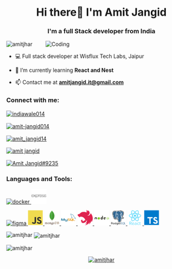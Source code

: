 <h1 align="center">Hi there👋 I'm Amit Jangid</h1>
<h3 align="center" >I'm a full Stack developer from India</h3>

<img align="right" alt="Coding" width="400"  src="https://cdn.dribbble.com/users/1162077/screenshots/3848914/programmer.gif">

<img src="https://komarev.com/ghpvc/?username=amitjhar&label=Profile%20views&color=0e75b6&style=flat" alt="amitjhar" />

- 💻 Full stack developer at Wisflux Tech Labs, Jaipur

- 🌱 I’m currently learning **React and Nest**

- 📫 Contact me at **amitjangid.it@gmail.com**


<h3 align="left">Connect with me:</h3>

<a href="https://twitter.com/indiawale014" target="blank"><img align="center" src="https://raw.githubusercontent.com/rahuldkjain/github-profile-readme-generator/master/src/images/icons/Social/twitter.svg" alt="indiawale014" height="30" width="40" /></a>

<a href="https://linkedin.com/in/amit-jangid014" target="blank"><img align="center" src="https://raw.githubusercontent.com/rahuldkjain/github-profile-readme-generator/master/src/images/icons/Social/linked-in-alt.svg" alt="amit-jangid014" height="30" width="40" /></a>

<a href="https://instagram.com/amit_jangid14" target="blank"><img align="center" src="https://raw.githubusercontent.com/rahuldkjain/github-profile-readme-generator/master/src/images/icons/Social/instagram.svg" alt="amit_jangid14" height="30" width="40" /></a>

<a href="https://www.youtube.com/c/amit jangid" target="blank"><img align="center" src="https://raw.githubusercontent.com/rahuldkjain/github-profile-readme-generator/master/src/images/icons/Social/youtube.svg" alt="amit jangid" height="30" width="40" /></a>

<a href="https://discord.gg/Amit Jangid#9235" target="blank"><img align="center" src="https://raw.githubusercontent.com/rahuldkjain/github-profile-readme-generator/master/src/images/icons/Social/discord.svg" alt="Amit Jangid#9235" height="30" width="40" /></a>


<h3 align="left">Languages and Tools:</h3>
<p align="left"> <a href="https://www.docker.com/" target="_blank" rel="noreferrer"> 
<img src="https://img.shields.io/badge/docker-%230db7ed.svg?style=for-the-badge&logo=docker&logoColor=white" alt="docker" width="40" height="40"/> 
<img src="https://raw.githubusercontent.com/devicons/devicon/master/icons/express/express-original-wordmark.svg" alt="express" width="40" height="40"/>



<a href="https://www.figma.com/" target="_blank" rel="noreferrer"> <img src="https://www.vectorlogo.zone/logos/figma/figma-icon.svg" alt="figma" width="40" height="40"/> </a> <a href="https://developer.mozilla.org/en-US/docs/Web/JavaScript" target="_blank" rel="noreferrer"> <img src="https://raw.githubusercontent.com/devicons/devicon/master/icons/javascript/javascript-original.svg" alt="javascript" width="40" height="40"/> </a> <a href="https://www.mongodb.com/" target="_blank" rel="noreferrer"> <img src="https://raw.githubusercontent.com/devicons/devicon/master/icons/mongodb/mongodb-original-wordmark.svg" alt="mongodb" width="40" height="40"/> </a> <a href="https://www.mysql.com/" target="_blank" rel="noreferrer"> <img src="https://raw.githubusercontent.com/devicons/devicon/master/icons/mysql/mysql-original-wordmark.svg" alt="mysql" width="40" height="40"/> </a> <a href="https://nestjs.com/" target="_blank" rel="noreferrer"> <img src="https://raw.githubusercontent.com/devicons/devicon/master/icons/nestjs/nestjs-plain.svg" alt="nestjs" width="40" height="40"/> </a> <a href="https://nodejs.org" target="_blank" rel="noreferrer"> <img src="https://raw.githubusercontent.com/devicons/devicon/master/icons/nodejs/nodejs-original-wordmark.svg" alt="nodejs" width="40" height="40"/> </a> <a href="https://www.postgresql.org" target="_blank" rel="noreferrer"> <img src="https://raw.githubusercontent.com/devicons/devicon/master/icons/postgresql/postgresql-original-wordmark.svg" alt="postgresql" width="40" height="40"/> </a> <a href="https://reactjs.org/" target="_blank" rel="noreferrer"> <img src="https://raw.githubusercontent.com/devicons/devicon/master/icons/react/react-original-wordmark.svg" alt="react" width="40" height="40"/> </a> <a href="https://www.typescriptlang.org/" target="_blank" rel="noreferrer"> <img src="https://raw.githubusercontent.com/devicons/devicon/master/icons/typescript/typescript-original.svg" alt="typescript" width="40" height="40"/> </a> </p>

<p><img align="left" src="https://github-readme-stats.vercel.app/api/top-langs?username=amitjhar&show_icons=true&locale=en&layout=compact" alt="amitjhar" /></p>

<p>&nbsp;<img align="center" src="https://github-readme-stats.vercel.app/api?username=amitjhar&show_icons=true&locale=en" alt="amitjhar" /></p>

<p><img align="center" src="https://github-readme-streak-stats.herokuapp.com/?user=amitjhar&" alt="amitjhar" /></p>
<p align="center"> <a href="https://github.com/ryo-ma/github-profile-trophy"><img src="https://github-profile-trophy.vercel.app/?username=amitjhar" alt="amitjhar" /></a> </p>

